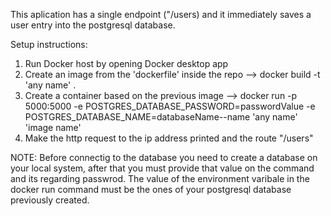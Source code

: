This aplication has a single endpoint ("/users) and it immediately saves a user entry into the
postgresql database.

Setup instructions:

1. Run Docker host by opening Docker desktop app
2. Create an image from the 'dockerfile' inside the repo --> docker build -t 'any name' .
3. Create a container based on the previous image --> 
docker run -p 5000:5000 -e POSTGRES_DATABASE_PASSWORD=passwordValue -e POSTGRES_DATABASE_NAME=databaseName--name 'any name' 'image name'
4. Make the http request to the ip address printed and the route "/users"

NOTE: Before connectig to the database you need to create a database on your local system, after that
you must provide that value on the command and its regarding passwrod. The value of the environment varibale in the docker run command must be the ones of your postgresql database previously created.